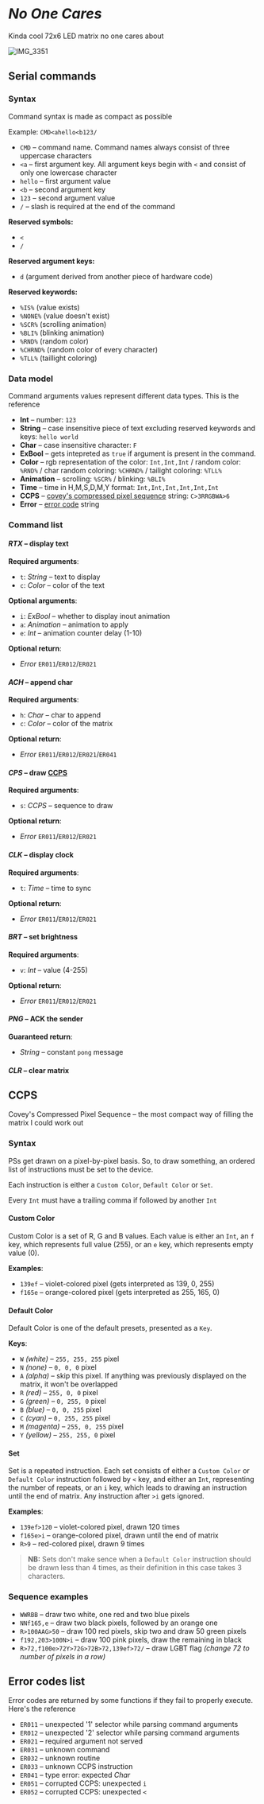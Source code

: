 #  *No One Cares*
Kinda cool 72x6 LED matrix no one cares about

![IMG_3351](https://user-images.githubusercontent.com/45698501/127028860-167980b3-8dc7-4e64-a878-5271f97d418d.gif)

## Serial commands
### Syntax
Command syntax is made as compact as possible

Example: `CMD<ahello<b123/`
- `CMD` – command name. Command names always consist of three uppercase characters
- `<a` – first argument key. All argument keys begin with `<` and consist of only one lowercase character
- `hello` – first argument value
- `<b` – second argument key
- `123` – second argument value
- `/` – slash is required at the end of the command

**Reserved symbols:** 
- `<`
- `/`

**Reserved argument keys:** 
- `d` (argument derived from another piece of hardware code)

**Reserved keywords:**
- `%IS%` (value exists)
- `%NONE%` (value doesn't exist)
- `%SCR%` (scrolling animation)
- `%BLI%` (blinking animation)
- `%RND%` (random color)
- `%CHRND%` (random color of every character)
- `%TLL%` (taillight coloring)

### Data model
Command arguments values represent different data types. This is the reference

- **Int** – number: `123`
- **String** – case insensitive piece of text excluding reserved keywords and keys: `hello world`
- **Char** – case insensitive character: `F`
- **ExBool** – gets intepreted as `true` if argument is present in the command.
- **Color** – rgb representation of the color: `Int,Int,Int` / random color: `%RND%` / char random coloring: `%CHRND%` / tailight coloring: `%TLL%`
- **Animation** – scrolling: `%SCR%` / blinking: `%BLI%`
- **Time** – time in H,M,S,D,M,Y format: `Int,Int,Int,Int,Int,Int`
- **CCPS** – [covey's compressed pixel sequence](#ccps) string: `C>3RRGBWA>6`
- **Error** – [error code](#error-codes-list) string

### Command list
#### *RTX* – display text
**Required arguments**:
- `t`: *String* – text to display
- `c`: *Color* – color of the text

**Optional arguments**:
- `i`: *ExBool* – whether to display inout animation
- `a`: *Animation* – animation to apply
- `e`: *Int* – animation counter delay (1-10)

**Optional return**:
- *Error* `ER011`/`ER012`/`ER021`

#### *ACH* – append char
**Required arguments**:
- `h`: *Char* – char to append
- `c`: *Color* – color of the matrix

**Optional return**:
- *Error* `ER011`/`ER012`/`ER021`/`ER041`

#### *CPS* – draw [CCPS](#ccps)
**Required arguments**:
- `s`: *CCPS* – sequence to draw

**Optional return**:
- *Error* `ER011`/`ER012`/`ER021`

#### *CLK* – display clock
**Required arguments**:
- `t`: *Time* – time to sync

**Optional return**:
- *Error* `ER011`/`ER012`/`ER021`

#### *BRT* – set brightness
**Required arguments**:
- `v`: *Int* – value (4-255)

**Optional return**:
- *Error* `ER011`/`ER012`/`ER021`

#### *PNG* – ACK the sender
**Guaranteed return**:
- *String* – constant `pong` message

#### *CLR* – clear matrix

## CCPS
Covey's Compressed Pixel Sequence – the most compact way of filling the matrix I could work out
### Syntax
PSs get drawn on a pixel-by-pixel basis. So, to draw something, an ordered list of instructions must be set to the device.

Each instruction is either a `Custom Color`, `Default Color` or `Set`.

Every `Int` must have a trailing comma if followed by another `Int`

#### Custom Color
Custom Color is a set of R, G and B values.
Each value is either an `Int`, an `f` key, which represents full value (255), or an `e` key, which represents empty value (0).

**Examples**:
- `139ef` – violet-colored pixel (gets interpreted as 139, 0, 255)
- `f165e` – orange-colored pixel (gets interpreted as 255, 165, 0)

#### Default Color
Default Color is one of the default presets, presented as a `Key`.

**Keys**:
- `W` *(white)* – `255, 255, 255` pixel
- `N` *(none)* – `0, 0, 0` pixel
- `A` *(alpha)* – skip this pixel. If anything was previously displayed on the matrix, it won't be overlapped
- `R` *(red)* – `255, 0, 0` pixel
- `G` *(green)* – `0, 255, 0` pixel
- `B` *(blue)* – `0, 0, 255` pixel
- `C` *(cyan)* – `0, 255, 255` pixel
- `M` *(magenta)* – `255, 0, 255` pixel
- `Y` *(yellow)* – `255, 255, 0` pixel

#### Set
Set is a repeated instruction.
Each set consists of either a `Custom Color` or `Default Color` instruction followed by `<` key, and either an `Int`, representing the number of repeats, or an `i` key, which leads to drawing an instruction until the end of matrix.
Any instruction after `>i` gets ignored.

**Examples**:
- `139ef>120` – violet-colored pixel, drawn 120 times
- `f165e>i` – orange-colored pixel, drawn until the end of matrix
- `R>9` – red-colored pixel, drawn 9 times

>**NB:** Sets don't make sence when a `Default Color` instruction should be drawn less than 4 times, as their definition in this case takes 3 characters.

### Sequence examples
- `WWRBB` – draw two white, one red and two blue pixels
- `NNf165,e` – draw two black pixels, followed by an orange one
- `R>100AAG>50` – draw 100 red pixels, skip two and draw 50 green pixels
- `f192,203>100N>i` – draw 100 pink pixels, draw the remaining in black
- `R>72,f100e>72Y>72G>72B>72,139ef>72/` – draw LGBT flag *(change 72 to number of pixels in a row)*

## Error codes list
Error codes are returned by some functions if they fail to properly execute. Here's the reference
- `ER011` – unexpected '1' selector while parsing command arguments
- `ER012` – unexpected '2' selector while parsing command arguments
- `ER021` – required argument not served
- `ER031` – unknown command
- `ER032` – unknown routine
- `ER033` – unknown CCPS instruction
- `ER041` – type error: expected *Char*
- `ER051` – corrupted CCPS: unexpected `i`
- `ER052` – corrupted CCPS: unexpected `<`
